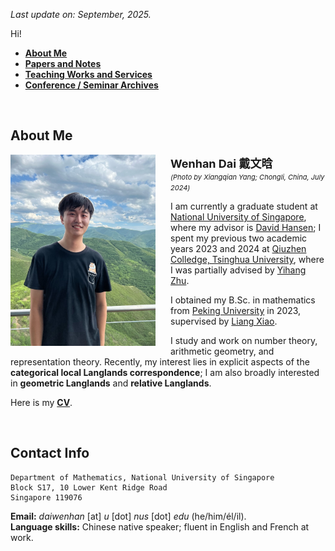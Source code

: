 _Last update on: September, 2025._

Hi! 

- [**About Me**](./index.md)
- [**Papers and Notes**](./blurbs.md)
- [**Teaching Works and Services**](./teaching.md)
- [**Conference / Seminar Archives**](./activities.md)

<br>

## About Me

<img src="./headshot-new.jpeg" alt="headshot" style="float:left;margin:0rem 1.5rem 1rem 0rem;width:232px" /> 


<span style="font-weight: bold; font-size:18px">Wenhan Dai 戴文晗 </span> <br/>
<span style="font-style: italic; font-size:11px; line-height:1">(Photo by Xiangqian Yang; Chongli, China, July 2024)</span>



I am currently a graduate student at [National University of Singapore](https://www.math.nus.edu.sg), where my advisor is [David Hansen](http://www.davidrenshawhansen.net); I spent my previous two academic years 2023 and 2024 at [Qiuzhen Colledge, Tsinghua University](https://qzc.tsinghua.edu.cn/en/), where I was partially advised by [Yihang Zhu](https://yhzhumath.github.io). 

I obtained my B.Sc. in mathematics from [Peking University](https://www.pku.edu.cn) in 2023, supervised by [Liang Xiao](https://bicmr.pku.edu.cn/~lxiao/index.htm). 

I study and work on number theory, arithmetic geometry, and representation theory. Recently, my interest lies in explicit aspects of the **categorical local Langlands correspondence**; I am also broadly interested in **geometric Langlands** and **relative Langlands**. 

Here is my [**CV**](./CV.pdf).

<br>


## Contact Info

```
Department of Mathematics, National University of Singapore
Block S17, 10 Lower Kent Ridge Road
Singapore 119076
```

**Email:** _daiwenhan_ [at] _u_ [dot] _nus_ [dot] _edu_ (he/him/él/il). <br/>
**Language skills:** Chinese native speaker; fluent in English and French at work.


<br>







